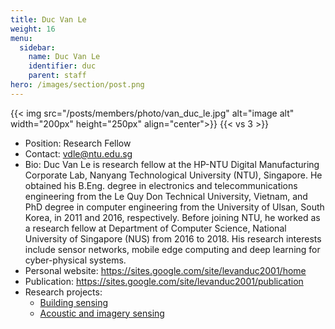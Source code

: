 ```yaml
---
title: Duc Van Le
weight: 16
menu:
  sidebar:
    name: Duc Van Le
    identifier: duc
    parent: staff
hero: /images/section/post.png
---
```

{{< img src="/posts/members/photo/van_duc_le.jpg" alt="image alt" width="200px" height="250px" align="center">}}
{{< vs 3 >}}

- Position: Research Fellow
- Contact: vdle@ntu.edu.sg
- Bio: Duc Van Le is research fellow at the HP-NTU Digital Manufacturing Corporate Lab, Nanyang Technological University (NTU), Singapore. He obtained his B.Eng. degree in electronics and telecommunications engineering from the Le Quy Don Technical University, Vietnam, and PhD degree in computer engineering from the University of Ulsan, South Korea, in 2011 and 2016, respectively. Before joining NTU, he worked as a research fellow at Department of Computer Science, National University of Singapore (NUS) from 2016 to 2018. His research interests include sensor networks, mobile edge computing and deep learning for cyber-physical systems.
- Personal website: https://sites.google.com/site/levanduc2001/home
- Publication: https://sites.google.com/site/levanduc2001/publication
- Research projects:
  - [Building sensing](https://ntuiot.xyz/posts/research/iot-sensing/building/)
  - [Acoustic and imagery sensing](https://ntuiot.xyz/posts/research/iot-sensing/acoustic/)
